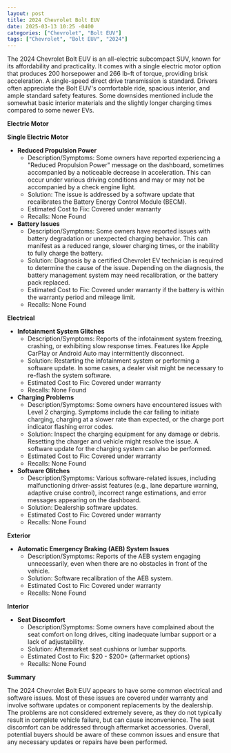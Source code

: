 ```yaml
---
layout: post
title: 2024 Chevrolet Bolt EUV
date: 2025-03-13 10:25 -0400
categories: ["Chevrolet", "Bolt EUV"]
tags: ["Chevrolet", "Bolt EUV", "2024"]
---
```

The 2024 Chevrolet Bolt EUV is an all-electric subcompact SUV, known for its affordability and practicality. It comes with a single electric motor option that produces 200 horsepower and 266 lb-ft of torque, providing brisk acceleration. A single-speed direct drive transmission is standard. Drivers often appreciate the Bolt EUV's comfortable ride, spacious interior, and ample standard safety features. Some downsides mentioned include the somewhat basic interior materials and the slightly longer charging times compared to some newer EVs.

**Electric Motor**

**Single Electric Motor**
*   **Reduced Propulsion Power**
    *   Description/Symptoms: Some owners have reported experiencing a "Reduced Propulsion Power" message on the dashboard, sometimes accompanied by a noticeable decrease in acceleration. This can occur under various driving conditions and may or may not be accompanied by a check engine light.
    *   Solution: The issue is addressed by a software update that recalibrates the Battery Energy Control Module (BECM).
    *   Estimated Cost to Fix: Covered under warranty
    *   Recalls: None Found
*   **Battery Issues**
    *   Description/Symptoms: Some owners have reported issues with battery degradation or unexpected charging behavior. This can manifest as a reduced range, slower charging times, or the inability to fully charge the battery.
    *   Solution: Diagnosis by a certified Chevrolet EV technician is required to determine the cause of the issue. Depending on the diagnosis, the battery management system may need recalibration, or the battery pack replaced.
    *   Estimated Cost to Fix: Covered under warranty if the battery is within the warranty period and mileage limit.
    *   Recalls: None Found

**Electrical**

*   **Infotainment System Glitches**
    *   Description/Symptoms: Reports of the infotainment system freezing, crashing, or exhibiting slow response times. Features like Apple CarPlay or Android Auto may intermittently disconnect.
    *   Solution: Restarting the infotainment system or performing a software update. In some cases, a dealer visit might be necessary to re-flash the system software.
    *   Estimated Cost to Fix: Covered under warranty
    *   Recalls: None Found
*   **Charging Problems**
    *   Description/Symptoms: Some owners have encountered issues with Level 2 charging. Symptoms include the car failing to initiate charging, charging at a slower rate than expected, or the charge port indicator flashing error codes.
    *   Solution: Inspect the charging equipment for any damage or debris. Resetting the charger and vehicle might resolve the issue. A software update for the charging system can also be performed.
    *   Estimated Cost to Fix: Covered under warranty
    *   Recalls: None Found
*   **Software Glitches**
    *   Description/Symptoms: Various software-related issues, including malfunctioning driver-assist features (e.g., lane departure warning, adaptive cruise control), incorrect range estimations, and error messages appearing on the dashboard.
    *   Solution: Dealership software updates.
    *   Estimated Cost to Fix: Covered under warranty
    *   Recalls: None Found

**Exterior**

*   **Automatic Emergency Braking (AEB) System Issues**
    *   Description/Symptoms: Reports of the AEB system engaging unnecessarily, even when there are no obstacles in front of the vehicle.
    *   Solution: Software recalibration of the AEB system.
    *   Estimated Cost to Fix: Covered under warranty
    *   Recalls: None Found

**Interior**

*   **Seat Discomfort**
    *   Description/Symptoms: Some owners have complained about the seat comfort on long drives, citing inadequate lumbar support or a lack of adjustability.
    *   Solution: Aftermarket seat cushions or lumbar supports.
    *   Estimated Cost to Fix: $20 - $200+ (aftermarket options)
    *   Recalls: None Found

**Summary**

The 2024 Chevrolet Bolt EUV appears to have some common electrical and software issues. Most of these issues are covered under warranty and involve software updates or component replacements by the dealership. The problems are not considered extremely severe, as they do not typically result in complete vehicle failure, but can cause inconvenience. The seat discomfort can be addressed through aftermarket accessories. Overall, potential buyers should be aware of these common issues and ensure that any necessary updates or repairs have been performed.


